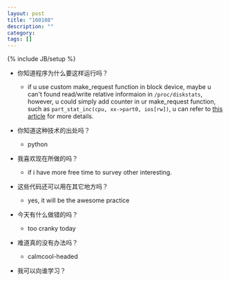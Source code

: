 ```yaml
---
layout: post
title: "160108"
description: ""
category: 
tags: []
---
```

{% include JB/setup %}

* 你知道程序为什么要这样运行吗？
  * if u use custom make_request function in block device, maybe u can't found read/write relative informaion in `/proc/diskstats`, however, u could simply add counter in ur make_request function, such as `part_stat_inc(cpu, xx->part0, ios[rw])`, u can refer to [this article](http://hustcat.github.io/iostats) for more details.

* 你知道这种技术的出处吗？
  * python

* 我喜欢现在所做的吗？
  * if i have more free time to survey other interesting.

* 这些代码还可以用在其它地方吗？
  * yes, it will be the awesome practice

* 今天有什么做错的吗？
  * too cranky today

* 难道真的没有办法吗？
  * calmcool-headed 

* 我可以向谁学习？
 
